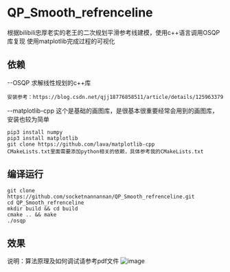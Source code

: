 # QP_Smooth_refrenceline
根据bilibili忠厚老实的老王的二次规划平滑参考线建模，使用c++语言调用OSQP库复现
使用matplotlib完成过程的可视化
## 依赖
--OSQP
求解线性规划的c++库
```shell
安装参考：https://blog.csdn.net/qjj18776858511/article/details/125963379
```
--matplotlib-cpp
    这个是基础的画图库，是很基本很重要经常会用到的画图库，安装也较为简单
```shell
pip3 install numpy
pip3 install matplotlib
git clone https://github.com/lava/matplotlib-cpp
CMakeLists.txt里面需要添加python相关的依赖，具体参考我的CMakeLists.txt
```
## 编译运行
```shell
git clone https://github.com/socketnannannan/QP_Smooth_refrenceline.git
cd QP_Smooth_refrenceline
mkdir build && cd build
cmake .. && make
./osqp
```
## 效果
说明：算法原理及如何调试请参考pdf文件
![image]()
